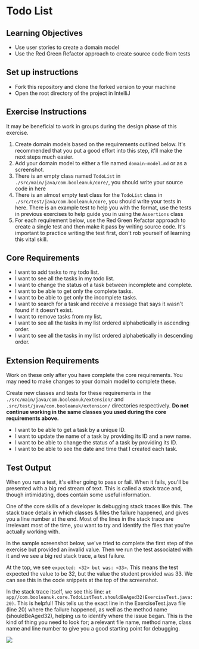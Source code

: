# Todo List

## Learning Objectives
- Use user stories to create a domain model
- Use the Red Green Refactor approach to create source code from tests

## Set up instructions
- Fork this repository and clone the forked version to your machine
- Open the root directory of the project in IntelliJ

## Exercise Instructions

It may be beneficial to work in groups during the design phase of this exercise.

1. Create domain models based on the requirements outlined below. It's recommended that you put a good effort into this step, it'll make the next steps much easier.
2. Add your domain model to either a file named `domain-model.md` or as a screenshot.
3. There is an empty class named `TodoList` in `./src/main/java/com.booleanuk/core/`, you should write your source code in here
4. There is an almost empty test class for the `TodoList` class in `./src/test/java/com.booleanuk/core`, you should write your tests in here. There is an example test to help you with the format, use the tests in previous exercises to help guide you in using the `Assertions` class
5. For each requirement below, use the Red Green Refactor approach to create a single test and then make it pass by writing source code. It's important to practice writing the test first, don't rob yourself of learning this vital skill.

## Core Requirements

- I want to add tasks to my todo list.
- I want to see all the tasks in my todo list.
- I want to change the status of a task between incomplete and complete.
- I want to be able to get only the complete tasks.
- I want to be able to get only the incomplete tasks.
- I want to search for a task and receive a message that says it wasn't found if it doesn't exist.
- I want to remove tasks from my list.
- I want to see all the tasks in my list ordered alphabetically in ascending order.
- I want to see all the tasks in my list ordered alphabetically in descending order.

## Extension Requirements

Work on these only after you have complete the core requirements. You may need to make changes to your domain model to complete these.

Create new classes and tests for these requirements in the `./src/main/java/com.booleanuk/extension/` and `.src/test/java/com.booleanuk/extension/` directories respectively. **Do not continue working in the same classes you used during the core requirements above.**

- I want to be able to get a task by a unique ID.
- I want to update the name of a task by providing its ID and a new name.
- I want to be able to change the status of a task by providing its ID.
- I want to be able to see the date and time that I created each task.

## Test Output

When you run a test, it's either going to pass or fail. When it fails, you'll be presented with a big red stream of text. This is called a stack trace and, though intimidating, does contain some useful information.

One of the core skills of a developer is debugging stack traces like this. The stack trace details in which classes & files the failure happened, and gives you a line number at the end. Most of the lines in the stack trace are irrelevant most of the time, you want to try and identify the files that you're actually working with.

In the sample screenshot below, we've tried to complete the first step of the exercise but provided an invalid value. Then we run the test associated with it and we see a big red stack trace, a test failure.

At the top, we see `expected: <32> but was: <33>`. This means the test expected the value to be 32, but the value the student provided was 33. We can see this in the code snippets at the top of the screenshot.

In the stack trace itself, we see this line: `at app//com.booleanuk.core.TodoListTest.shouldBeAged32(ExerciseTest.java:20)`. This is helpful! This tells us the exact line in the ExerciseTest.java file (line 20) where the failure happened, as well as the method name (shouldBeAged32), helping us to identify where the issue began. This is the kind of thing you need to look for; a relevant file name, method name, class name and line number to give you a good starting point for debugging.

![](./assets/test-failure.PNG)
